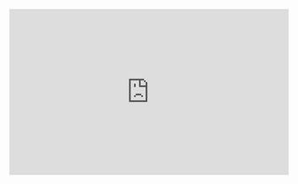 <iframe height="300" style="width: 100%;" scrolling="no" title="embed-medium-articles" src="https://codepen.io/bgoonz/embed/poPOqEO?default-tab=result&theme-id=dark" frameborder="no" loading="lazy" allowtransparency="true" allowfullscreen="true">
  See the Pen <a href="https://codepen.io/bgoonz/pen/poPOqEO">
  embed-medium-articles</a> by Bryan C Guner (<a href="https://codepen.io/bgoonz">@bgoonz</a>)
  on <a href="https://codepen.io">CodePen</a>.
</iframe>